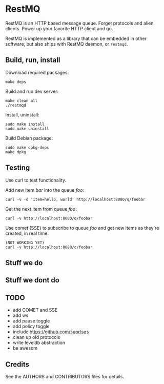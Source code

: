 # RestMQ

RestMQ is an HTTP based message queue. Forget protocols and alien clients.
Power up your favorite HTTP client and go.

RestMQ is implemented as a library that can be embedded in other software,
but also ships with RestMQ daemon, or `restmqd`.

## Build, run, install

Download required packages:

	make deps

Build and run dev server:

	make clean all
	./restmqd

Install, uninstall:

	sudo make install
	sudo make uninstall

Build Debian package:

	sudo make dpkg-deps
	make dpkg

## Testing

Use curl to test functionality.

Add new item *bar* into the queue *foo*:

	curl -v -d 'item=hello, world' http://localhost:8080/q/foobar

Get the next item from queue *foo*:

	curl -v http://localhost:8080/q/foobar

Use comet (SSE) to subscribe to queue *foo* and get new items as they're
created, in real time:

	(NOT WORKING YET)
	curl -v http://localhost:8080/c/foobar


## Stuff we do

## Stuff we dont do

## TODO

- add COMET and SSE
- add ws
- add pause toggle
- add policy toggle
- include https://github.com/supr/sqs
- clean up old protocols
- write leveldb abstraction
- be awesom

## Credits

See the AUTHORS and CONTRIBUTORS files for details.
